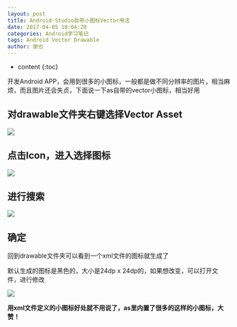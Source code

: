 ```yaml
---
layout: post
title: Android-Studio自带小图标Vector用法
date: 2017-04-05 10:04:20
categories: Android学习笔记
tags: Android Vector Drawable
author: 朋也
---
```


* content
{:toc}

开发Android APP，会用到很多的小图标，一般都是做不同分辨率的图片，相当麻烦，而且图片还会失贞，下面说一下as自带的vector小图标，相当好用

## 对drawable文件夹右键选择Vector Asset

![](/assets/1D14C332-10D9-41BD-A9EB-61BA2E894A7C.png)




## 点击Icon，进入选择图标

![](/assets/QQ20170405-141720@2x.png)

## 进行搜索

![](/assets/QQ20170405-141808@2x.png)

## 确定

回到drawable文件夹可以看到一个xml文件的图标就生成了

默认生成的图标是黑色的，大小是24dp x 24dp的，如果想改变，可以打开文件，进行修改

![](/assets/QQ20170405-142151@2x.png)

**用xml文件定义的小图标好处就不用说了，as里内置了很多的这样的小图标，大赞！**
